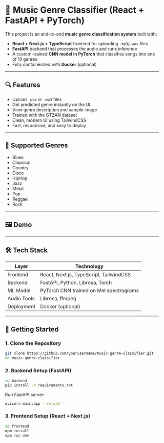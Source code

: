# 🎵 Music Genre Classifier (React + FastAPI + PyTorch)

This project is an end-to-end **music genre classification system** built with:

- **React + Next.js + TypeScript** frontend for uploading `.mp3`/`.wav` files
- **FastAPI** backend that processes the audio and runs inference
- A custom-trained **CNN model in PyTorch** that classifies songs into one of 10 genres
- Fully containerized with **Docker** (optional)

---

## 🔍 Features

- Upload `.wav` or `.mp3` files
- Get predicted genre instantly on the UI
- View genre description and sample image
- Trained with the GTZAN dataset
- Clean, modern UI using TailwindCSS
- Fast, responsive, and easy to deploy

---

## 🧠 Supported Genres

- Blues
- Classical
- Country
- Disco
- HipHop
- Jazz
- Metal
- Pop
- Reggae
- Rock

---

## 🖼️ Demo



---

## 🛠 Tech Stack

| Layer        | Technology                  |
|-------------|-----------------------------|
| Frontend     | React, Next.js, TypeScript, TailwindCSS |
| Backend      | FastAPI, Python, Librosa, Torch |
| ML Model     | PyTorch CNN trained on Mel spectrograms |
| Audio Tools  | Librosa, ffmpeg             |
| Deployment   | Docker (optional)           |

---

## 🚀 Getting Started

### 1. Clone the Repository

```bash
git clone https://github.com/yourusername/music-genre-classifier.git
cd music-genre-classifier
```

### 2. Backend Setup (FastAPI)

```bash
cd backend
pip install -r requirements.txt
```

Run FastAPI server:

```bash
uvicorn main:app --reload
```

### 3. Frontend Setup (React + Next.js)

```bash
cd frontend
npm install
npm run dev
```